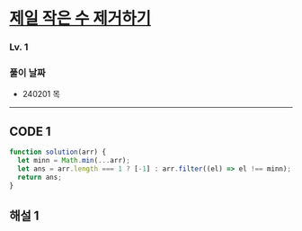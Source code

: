 # [제일 작은 수 제거하기](https://school.programmers.co.kr/learn/courses/30/lessons/12935)

### Lv. 1

### 풀이 날짜

- 240201 목

---

## CODE 1

```javascript
function solution(arr) {
  let minn = Math.min(...arr);
  let ans = arr.length === 1 ? [-1] : arr.filter((el) => el !== minn);
  return ans;
}
```

## 해설 1
